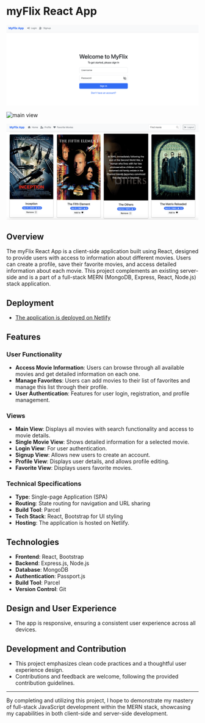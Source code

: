 # myFlix React App

![login View](https://raw.githubusercontent.com/bobs83/myflix-client/main/readme-pics/Myflix-client-login.png)

![main view](https://raw.githubusercontent.com/bobs83/myflix-client/main/readme-pics/Myflix-app-full-view.png)

![movies view](https://raw.githubusercontent.com/bobs83/myflix-client/main/readme-pics/Myflix-app-full-view-movies.png)
## Overview

The myFlix React App is a client-side application built using React, designed to provide users with access to information about different movies. Users can create a profile, save their favorite movies, and access detailed information about each movie. This project complements an existing server-side and is a part of a full-stack MERN (MongoDB, Express, React, Node.js) stack application.

## Deployment

- [The application is deployed on Netlify](https://spiffy-starship-cff8a2.netlify.app/)
  
## Features

### User Functionality

- **Access Movie Information**: Users can browse through all available movies and get detailed information on each one.
- **Manage Favorites**: Users can add movies to their list of favorites and manage this list through their profile.
- **User Authentication**: Features for user login, registration, and profile management.

### Views

- **Main View**: Displays all movies with search functionality and access to movie details.
- **Single Movie View**: Shows detailed information for a selected movie.
- **Login View**: For user authentication.
- **Signup View**: Allows new users to create an account.
- **Profile View**: Displays user details, and allows profile editing.
- **Favorite View**: Displays users favorite movies.

### Technical Specifications

- **Type**: Single-page Application (SPA)
- **Routing**: State routing for navigation and URL sharing
- **Build Tool**: Parcel
- **Tech Stack**: React, Bootstrap for UI styling
- **Hosting**: The application is hosted on Netlify.

## Technologies

- **Frontend**: React, Bootstrap
- **Backend**: Express.js, Node.js
- **Database**: MongoDB
- **Authentication**: Passport.js
- **Build Tool**: Parcel
- **Version Control**: Git

## Design and User Experience

- The app is responsive, ensuring a consistent user experience across all devices.
  
## Development and Contribution

- This project emphasizes clean code practices and a thoughtful user experience design.
- Contributions and feedback are welcome, following the provided contribution guidelines.

---

By completing and utilizing this project, I hope to demonstrate my mastery of full-stack JavaScript development within the MERN stack, showcasing my capabilities in both client-side and server-side development.
